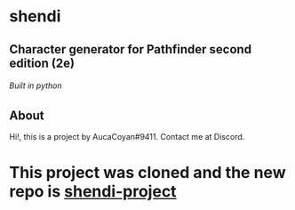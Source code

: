 # shendi
## Character generator for Pathfinder second edition (2e)
###### Built in python

## About
Hi!, this is a project by AucaCoyan#9411. Contact me at Discord.

# This project was cloned and the new repo is [shendi-project](https://github.com/shendi-project/shendi)
